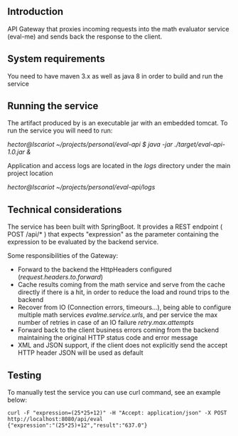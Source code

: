
## Introduction

API Gateway that proxies incoming requests into the math evaluator service (eval-me) and sends back the response to the client.

## System requirements

You need to have maven 3.x as well as java 8 in order to build and run the service

## Running the service

The artifact produced by is an executable jar with an embedded tomcat. To run the service you will need to run:

*hector@Iscariot ~/projects/personal/eval-api $ java -jar ./target/eval-api-1.0.jar &*

Application and access logs are located in the *logs* directory under the main project location

*hector@Iscariot ~/projects/personal/eval-api/logs*

## Technical considerations
The service has been built with SpringBoot. It provides a REST endpoint ( POST /api/* ) that expects "expression" as the parameter containing
the expression to be evaluated by the backend service.

Some responsibilities of the Gateway:

* Forward to the backend the HttpHeaders configured (*request.headers.to.forward*)
* Cache results coming from the math service and serve from the cache directly if there is a hit, in order to reduce the load and round trips to the backend
* Recover from IO (Connection errors, timeours...), being able to configure multiple math services *evalme.service.urls*, and per service the max
number of retries in case of an IO failure *retry.max.attempts*
* Forward back to the client business errors coming from the backend maintaining the original HTTP status code and error message
* XML and JSON support, if the client does not explicitly send the accept HTTP header JSON will be used as default

## Testing

To manually test the service you can use curl command, see an example below:

```
curl -F "expression=(25*25+12)" -H "Accept: application/json" -X POST http://localhost:8080/api/eval
{"expression":"(25*25)+12","result":"637.0"}
```